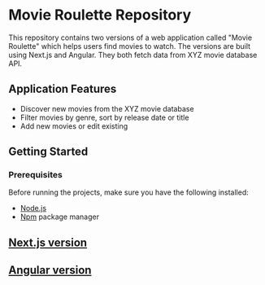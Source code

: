 # Movie Roulette Repository

This repository contains two versions of a web application called "Movie Roulette" which helps users find movies to watch. The versions are built using Next.js and Angular. They both fetch data from XYZ movie database API.

## Application Features

- Discover new movies from the XYZ movie database
- Filter movies by genre, sort by release date or title
- Add new movies or edit existing

## Getting Started

### Prerequisites

Before running the projects, make sure you have the following installed:

- [Node.js](https://nodejs.org/)
- [Npm](https://www.npmjs.com/get-npm) package manager

## [Next.js version](./nextjs/README.md)

## [Angular version](./angular/README.md)
